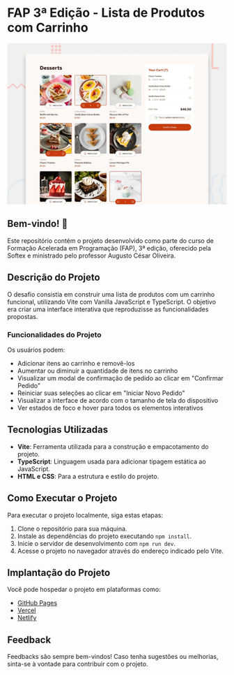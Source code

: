 
# FAP 3ª Edição - Lista de Produtos com Carrinho

![Visualização do projeto Lista de Produtos com Carrinho](./preview.jpg)

## Bem-vindo! 👋

Este repositório contém o projeto desenvolvido como parte do curso de Formação Acelerada em Programação (FAP), 3ª edição, oferecido pela Softex e ministrado pelo professor Augusto César Oliveira.

## Descrição do Projeto

O desafio consistia em construir uma lista de produtos com um carrinho funcional, utilizando Vite com Vanilla JavaScript e TypeScript. O objetivo era criar uma interface interativa que reproduzisse as funcionalidades propostas.

### Funcionalidades do Projeto

Os usuários podem:

- Adicionar itens ao carrinho e removê-los
- Aumentar ou diminuir a quantidade de itens no carrinho
- Visualizar um modal de confirmação de pedido ao clicar em "Confirmar Pedido"
- Reiniciar suas seleções ao clicar em "Iniciar Novo Pedido"
- Visualizar a interface de acordo com o tamanho de tela do dispositivo
- Ver estados de foco e hover para todos os elementos interativos

## Tecnologias Utilizadas

- **Vite**: Ferramenta utilizada para a construção e empacotamento do projeto.
- **TypeScript**: Linguagem usada para adicionar tipagem estática ao JavaScript.
- **HTML e CSS**: Para a estrutura e estilo do projeto.

## Como Executar o Projeto

Para executar o projeto localmente, siga estas etapas:

1. Clone o repositório para sua máquina.
2. Instale as dependências do projeto executando `npm install`.
3. Inicie o servidor de desenvolvimento com `npm run dev`.
4. Acesse o projeto no navegador através do endereço indicado pelo Vite.

## Implantação do Projeto

Você pode hospedar o projeto em plataformas como:

- [GitHub Pages](https://pages.github.com/)
- [Vercel](https://vercel.com/)
- [Netlify](https://www.netlify.com/)

## Feedback

Feedbacks são sempre bem-vindos! Caso tenha sugestões ou melhorias, sinta-se à vontade para contribuir com o projeto.
